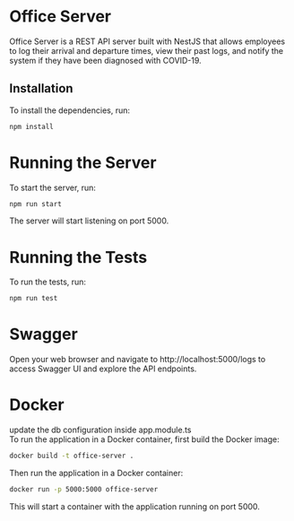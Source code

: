 # Office Server
Office Server is a REST API server built with NestJS that allows employees to log their arrival and departure times, view their past logs, and notify the system if they have been diagnosed with COVID-19.

## Installation
To install the dependencies, run:
```bash
npm install
```

# Running the Server
To start the server, run:
```bash
npm run start
```
The server will start listening on port 5000.

# Running the Tests
To run the tests, run:
```bash
npm run test
```

# Swagger
Open your web browser and navigate to http://localhost:5000/logs to access Swagger UI and explore the API endpoints.

# Docker
update the db configuration inside app.module.ts <br />
To run the application in a Docker container, first build the Docker image:

```bash
docker build -t office-server .
```
Then run the application in a Docker container:

```bash
docker run -p 5000:5000 office-server
```
This will start a container with the application running on port 5000.